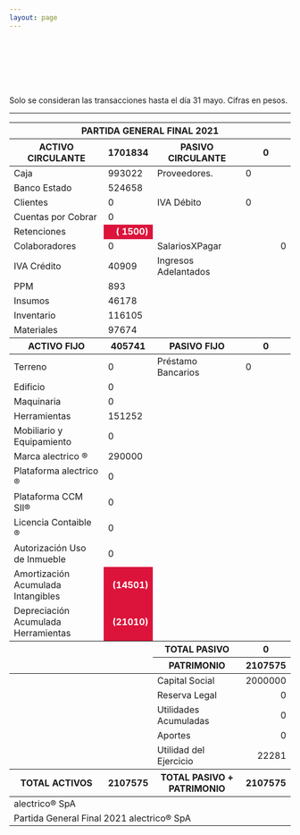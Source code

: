```yaml
--- 
layout: page
--- 
```




<br> <br> <br> <br> <br> <br> 
Solo se consideran las transacciones hasta el día 31	mayo.
Cifras en pesos.
<table>
<thead> <th colspan='6'> PARTIDA GENERAL FINAL 2021 </th> </thead> 
<thead> <th>  ACTIVO CIRCULANTE </th> <th> 1701834</th>
<th > PASIVO CIRCULANTE </th> <th>0</th> </thead>
<tbody>
<tr> <td> Caja </td> <td>993022</td> <td> Proveedores. </td> <td> 0</td> </tr>
<tr> <td> Banco Estado </td> <td>524658</td></tr>
<tr> <td> Clientes </td> <td>0</td> <td>  IVA Débito </td> <td>0</td> </tr>
<tr> <td> Cuentas por Cobrar </td> <td>0</td></tr>
<tr> <td> Retenciones </td> <td align='right' style='font-weight:bold; color: white; background-color: crimson'>(  1500)</td> </tr> 
<tr> <td> Colaboradores </td> <td> 0</td> 
<td> SalariosXPagar </td> <td align='right'> 0</td></tr> 
<tr> <td> IVA Crédito </td><td>40909</td> 
<td> Ingresos Adelantados </td> </tr>
<tr> <td> PPM </td> <td>893</td></tr> 
<tr> <td> Insumos</td> <td>46178</td> </tr>
<tr> <td> Inventario </td>
<td>116105</td> </tr>
<tr> <td> Materiales </td>
<td>97674</td> </tr>
<thead> <th> ACTIVO FIJO </th> <th>405741</th> 
<th> PASIVO FIJO </th> <th>0</th>  </thead> 
<tr> <td> Terreno </td> <td>0</td> 
<td> Préstamo Bancarios </td> <td>0</td> </tr>
<tr><td> Edificio </td> <td>0</td> </tr>
<tr><td> Maquinaria </td> <td>0</td> <td colspan='2'> </td> </tr>
<tr><td> Herramientas </td> <td>151252</td> <td colspan='2'> </td> </tr>
<tr><td> Mobiliario y Equipamiento </td><td> 0 </td> <td colspan='2'> </td> </tr>
<tr><td> Marca alectrico ® </td> <td>290000</td> <td colspan='2'> </td> </tr>
<tr><td> Plataforma alectrico ® </td> <td>0</td> <td colspan='2'> </td> </tr>
<tr><td> Plataforma CCM SII® </td> <td>0</td> <td colspan='2'> </td> </tr>
<tr><td> Licencia Contaible ®  </td> <td>0</td> <td colspan='2'> </td> </tr>
<tr><td> Autorización Uso de Inmueble </td> <td>0</td> <td colspan='2'> </td> </tr>
<tr><td> Amortización Acumulada Intangibles </td> <td align='right' style='font-weight:bold; color: white; background-color: crimson'>(14501)</td> <td colspan='2'> </td> </tr>
<tr><td> Depreciación Acumulada Herramientas </td> <td align='right' style='font-weight:bold; color: white; background-color: crimson'>(21010)</td><td colspan='2'> </td> </tr>
<thead> <td> </td> <td> </td> <th> TOTAL PASIVO </th> <th> 0</th></thead>
<thead> <td> </td> <td> </td> <th> PATRIMONIO </th> <th>2107575</th> </thead><tr> <td colspan='2'></td> <td> Capital Social </td><td align='right'> 2000000</td> </tr>
<tr> <td colspan='2'></td> <td> Reserva Legal </td> <td align='right' >0</td> </tr>
<tr> <td colspan='2'></td> <td> Utilidades Acumuladas </td> <td align='right' >0</td> </tr>
<tr> <td colspan='2'></td> <td> Aportes </td> <td align='right' >0</td> </tr>
<tr> <td colspan='2'></td> <td> Utilidad del Ejercicio </td><td align='right'>22281</td> </tr>
<thead><th>TOTAL ACTIVOS</th><th>2107575</th><th>TOTAL PASIVO + PATRIMONIO</th><th>2107575</th></thead>
<tr><td colspan='8'> alectrico® SpA </td> </tr>
<tr><td colspan='8'> Partida General Final 2021 alectrico® SpA</td></tr>
<tr> <hr> </tr>
</tbody>
</table>
